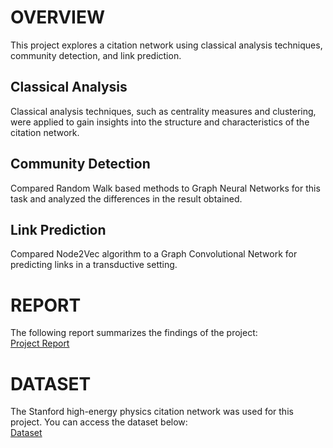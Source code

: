 # OVERVIEW
This project explores a citation network using classical analysis techniques, community detection, and link prediction.

## Classical Analysis
Classical analysis techniques, such as centrality measures and clustering, were applied to gain insights into the structure and characteristics of the citation network.

## Community Detection
Compared Random Walk based methods to Graph Neural Networks for this task and analyzed the differences in the result obtained.

## Link Prediction
Compared Node2Vec algorithm to a Graph Convolutional Network for predicting links in a transductive setting. 

# REPORT
The following report summarizes the findings of the project:  
[Project Report](https://iiitaphyd-my.sharepoint.com/:w:/g/personal/chirag_dhamija_students_iiit_ac_in/ESa1s59F1QBFi7CLwx3YnGIB0oNXY35t-zyRExDXCED6qQ?e=XZg9sg) 

# DATASET
The Stanford high-energy physics citation network was used for this project. You can access the dataset below:  
[Dataset](https://snap.stanford.edu/data/cit-HepPh.html)  
